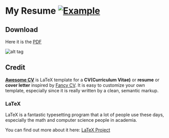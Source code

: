 # My Resume [![Example](https://img.shields.io/badge/example-pdf-green.svg)](https://raw.githubusercontent.com/jacobgarcia/cv-latex/master/resume.pdf)

## Download
Here it is the [PDF](https://raw.githubusercontent.com/jacobgarcia/cv-latex/master/resume.pdf)

![alt tag](https://raw.githubusercontent.com/jacobgarcia/cv-latex/master/resume.jpg)

## Credit
[**Awesome CV**](https://github.com/posquit0/Awesome-CV) is LaTeX template for a **CV(Curriculum Vitae)** or **resume** or **cover letter** inspired by [Fancy CV](https://www.sharelatex.com/templates/cv-or-resume/fancy-cv). It is easy to customize your own template, especially since it is really written by a clean, semantic markup.

### LaTeX
LaTeX is a fantastic typesetting program that a lot of people use these days, especially the math and computer science people in academia.

You can find out more about it here: [LaTeX Project](http://www.latex-project.org)
